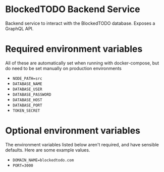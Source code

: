 # BlockedTODO Backend Service
Backend service to interact with the BlockedTODO database.
Exposes a GraphQL API.

# Required environment variables
All of these are automatically set when running with docker-compose, but do need to be set manually on production environments

* `NODE_PATH=src`
* `DATABASE_NAME`
* `DATABASE_USER`
* `DATABASE_PASSWORD`
* `DATABASE_HOST`
* `DATABASE_PORT`
* `TOKEN_SECRET`

# Optional environment variables
The environment variables listed below aren't required, and have sensible defaults. Here are some example values.

* `DOMAIN_NAME=blockedtodo.com`
* `PORT=3000`
